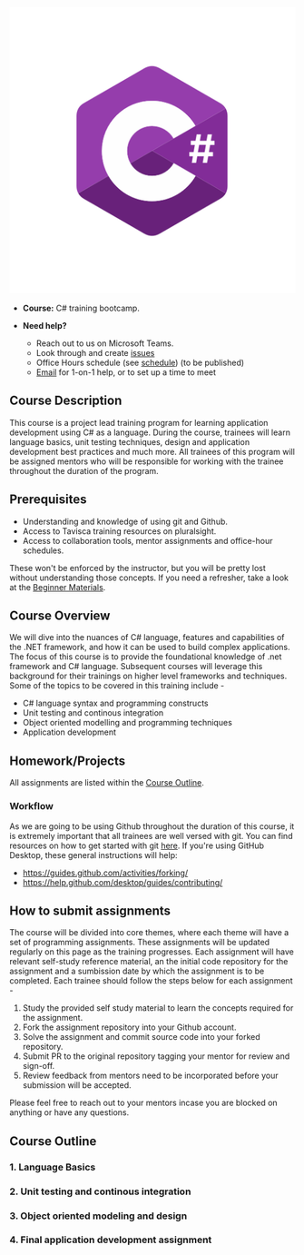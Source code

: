 <img src="assets/csharp-logo.png" alt="class logo" class="logo"/> 

* **Course:** C# training bootcamp.

* **Need help?**
    * Reach out to us on Microsoft Teams.
    * Look through and create [issues](https://github.com/tavisca-bootcamp/home/issues)
    * Office Hours schedule (see [schedule](<link>)) (to be published)
    * [Email](mailto:fockers@tavisca.com) for 1-on-1 help, or to set up a time to meet

## Course Description

This course is a project lead training program for learning application development using C# as a language. During the course, trainees will learn language basics, unit testing techniques, design and application development best practices and much more. All trainees of this program will be assigned mentors who will be responsible for working with the trainee throughout the duration of the program.

## Prerequisites
* Understanding and knowledge of using git and Github.
* Access to Tavisca training resources on pluralsight.
* Access to collaboration tools, mentor assignments and office-hour schedules.

These won't be enforced by the instructor, but you will be pretty lost without understanding those concepts. If you need a refresher, take a look at the [Beginner Materials](initial/README.md).

## Course Overview

We will dive into the nuances of C# language, features and capabilities of the .NET framework, and how it can be used to build complex applications. The focus of this course is to provide the foundational knowledge of .net framework and C# language. Subsequent courses will leverage this background for their trainings on higher level frameworks and techniques. Some of the topics to be covered in this training include -

* C# language syntax and programming constructs
* Unit testing and continous integration
* Object oriented modelling and programming techniques
* Application development

## Homework/Projects

All assignments are listed within the [Course Outline](#course-outline).

### Workflow

As we are going to be using Github throughout the duration of this course, it is extremely important that all trainees are well versed with git. You can find resources on how to get started with git [here](initial/learning-git.md).
If you're using GitHub Desktop, these general instructions will help:
* <https://guides.github.com/activities/forking/>
* <https://help.github.com/desktop/guides/contributing/>

## How to submit assignments
The course will be divided into core themes, where each theme will have a set of programming assignments. These assignments will be updated regularly on this page as the training progresses. Each assignment will have relevant self-study reference material, an the initial code repository for the assignment and a sumbission date by which the assignment is to be completed.
Each trainee should follow the steps below for each assignment -
1. Study the provided self study material to learn the concepts required for the assignment.
2. Fork the assignment repository into your Github account.
3. Solve the assignment and commit source code into your forked repository.
4. Submit PR to the original repository tagging your mentor for review and sign-off.
5. Review feedback from mentors need to be incorporated before your submission will be accepted.

Please feel free to reach out to your mentors incase you are blocked on anything or have any questions.

## Course Outline

### 1. Language Basics
<To be added>

### 2. Unit testing and continous integration
<To be added>

### 3. Object oriented modeling and design
<To be added>

### 4. Final application development assignment
<To be added>
